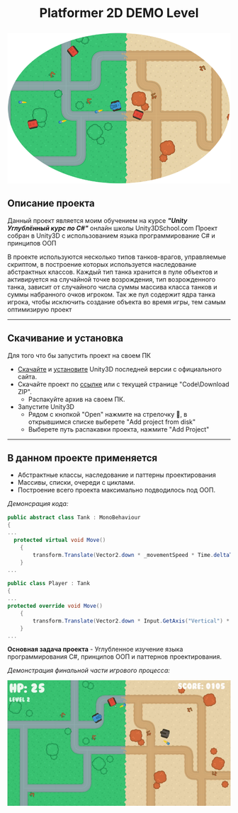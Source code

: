 # <p align="center"> Platformer 2D DEMO Level </p>

<div align="Center">
    <img src = https://github.com/iFEL1x/iFEL1x/blob/main/Resources/Screenshots/Screen(Tank%202D)(0).png>
</div>


## Описание проекта

Данный проект является моим обучением на курсе
***"Unity Углублённый курс по C#"*** онлайн школы Unity3DSchool.com
Проект собран в Unity3D с использованием языка программирование C# и принципов ООП

В проекте используются несколько типов танков-врагов, управляемые
скриптом, в построение которых используется наследование абстрактных классов.
Каждый тип танка хранится в пуле объектов и активируется на случайной точке возрождения,
тип возрожденного танка, зависит от случайного числа суммы массива класса танков и суммы
набранного очков игроком. Так же пул содержит ядра танка игрока, чтобы исключить создание
объекта во время игры, тем самым оптимизирую проект

___
## Скачивание и установка
Для того что бы запустить проект на своем ПК

* [Скачайте](https://unity3d.com/ru/get-unity/download) и [установите](https://docs.unity3d.com/2018.2/Documentation/Manual/InstallingUnity.html) Unity3D последней версии с официального сайта.
* Скачайте проект по [ссылке](https://github.com/iFEL1x/Platformer2D_Android_Demo_Level/archive/refs/heads/main.zip) или с текущей страницe "Code\Download ZIP".
    + Распакуйте архив на своем ПК.
* Запустите Unity3D
    + Рядом с кнопкой "Open" нажмите на стрелочку :arrow_down_small:, в открывшимся списке выберете "Add project from disk"
    + Выберете путь распакавки проекта, нажмите "Add Project"

___
## В данном проекте применяется
* Абстрактные классы, наследование и паттерны проектирования
* Массивы, списки, очереди с циклами.
* Построение всего проекта максимально подводилось под ООП.

*Демонсрация кода:*

```C#
public abstract class Tank : MonoBehaviour
{
...
  protected virtual void Move()
    {
        transform.Translate(Vector2.down * _movementSpeed * Time.deltaTime);
    }
...
```

```C#
public class Player : Tank
{
...
protected override void Move()
    {
        transform.Translate(Vector2.down * Input.GetAxis("Vertical") * _movementSpeed * Time.deltaTime);
    }
...
```


**Основная задача проекта** - Углубленное изучение языка программирования С#, принципов ООП и паттернов проектирования.

*Демонстрация финальной части игрового процесса:*

![PLATFORMER 2D](https://github.com/iFEL1x/iFEL1x/blob/main/Resources/Image/Gif/mp4%20to%20GIF(Tank%202D).gif)
